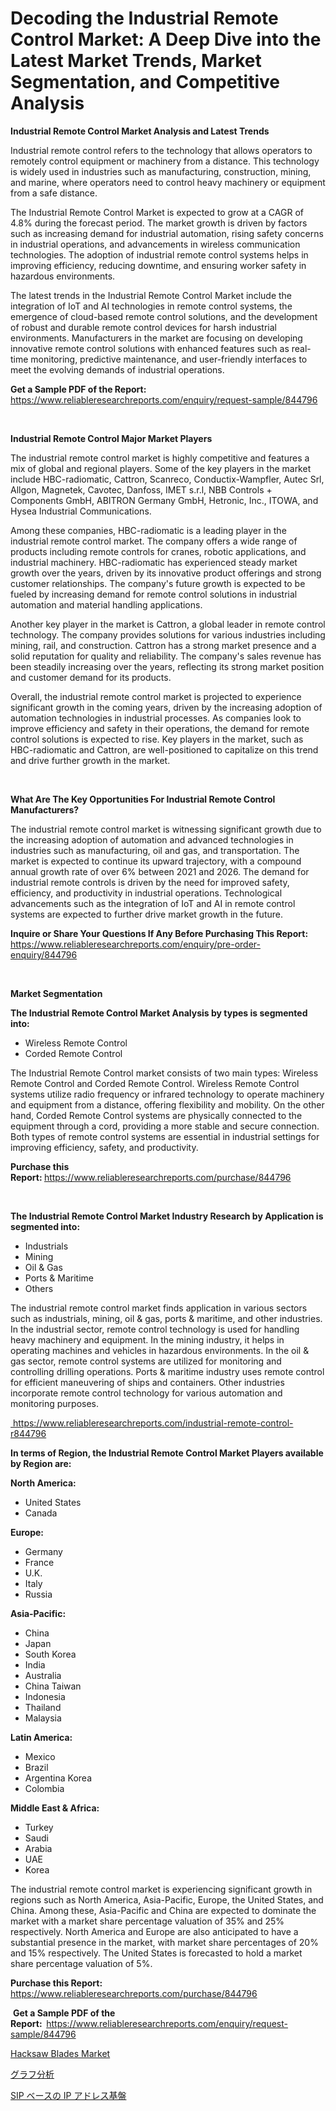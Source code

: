 <p><h1>Decoding the Industrial Remote Control Market: A Deep Dive into the Latest Market Trends, Market Segmentation, and Competitive Analysis</h1></p><p><strong>Industrial Remote Control Market Analysis and Latest Trends</strong></p>
<p><p>Industrial remote control refers to the technology that allows operators to remotely control equipment or machinery from a distance. This technology is widely used in industries such as manufacturing, construction, mining, and marine, where operators need to control heavy machinery or equipment from a safe distance.</p><p>The Industrial Remote Control Market is expected to grow at a CAGR of 4.8% during the forecast period. The market growth is driven by factors such as increasing demand for industrial automation, rising safety concerns in industrial operations, and advancements in wireless communication technologies. The adoption of industrial remote control systems helps in improving efficiency, reducing downtime, and ensuring worker safety in hazardous environments.</p><p>The latest trends in the Industrial Remote Control Market include the integration of IoT and AI technologies in remote control systems, the emergence of cloud-based remote control solutions, and the development of robust and durable remote control devices for harsh industrial environments. Manufacturers in the market are focusing on developing innovative remote control solutions with enhanced features such as real-time monitoring, predictive maintenance, and user-friendly interfaces to meet the evolving demands of industrial operations.</p></p>
<p><strong>Get a Sample PDF of the Report:&nbsp;</strong> <a href="https://www.reliableresearchreports.com/enquiry/request-sample/844796">https://www.reliableresearchreports.com/enquiry/request-sample/844796</a></p>
<p>&nbsp;</p>
<p><strong>Industrial Remote Control Major Market Players</strong></p>
<p><p>The industrial remote control market is highly competitive and features a mix of global and regional players. Some of the key players in the market include HBC-radiomatic, Cattron, Scanreco, Conductix-Wampfler, Autec Srl, Allgon, Magnetek, Cavotec, Danfoss, IMET s.r.l, NBB Controls + Components GmbH, ABITRON Germany GmbH, Hetronic, Inc., ITOWA, and Hysea Industrial Communications.</p><p>Among these companies, HBC-radiomatic is a leading player in the industrial remote control market. The company offers a wide range of products including remote controls for cranes, robotic applications, and industrial machinery. HBC-radiomatic has experienced steady market growth over the years, driven by its innovative product offerings and strong customer relationships. The company's future growth is expected to be fueled by increasing demand for remote control solutions in industrial automation and material handling applications.</p><p>Another key player in the market is Cattron, a global leader in remote control technology. The company provides solutions for various industries including mining, rail, and construction. Cattron has a strong market presence and a solid reputation for quality and reliability. The company's sales revenue has been steadily increasing over the years, reflecting its strong market position and customer demand for its products.</p><p>Overall, the industrial remote control market is projected to experience significant growth in the coming years, driven by the increasing adoption of automation technologies in industrial processes. As companies look to improve efficiency and safety in their operations, the demand for remote control solutions is expected to rise. Key players in the market, such as HBC-radiomatic and Cattron, are well-positioned to capitalize on this trend and drive further growth in the market.</p></p>
<p>&nbsp;</p>
<p><strong>What Are The Key Opportunities For Industrial Remote Control Manufacturers?</strong></p>
<p><p>The industrial remote control market is witnessing significant growth due to the increasing adoption of automation and advanced technologies in industries such as manufacturing, oil and gas, and transportation. The market is expected to continue its upward trajectory, with a compound annual growth rate of over 6% between 2021 and 2026. The demand for industrial remote controls is driven by the need for improved safety, efficiency, and productivity in industrial operations. Technological advancements such as the integration of IoT and AI in remote control systems are expected to further drive market growth in the future.</p></p>
<p><strong>Inquire or Share Your Questions If Any Before Purchasing This Report:</strong> <a href="https://www.reliableresearchreports.com/enquiry/pre-order-enquiry/844796">https://www.reliableresearchreports.com/enquiry/pre-order-enquiry/844796</a></p>
<p>&nbsp;</p>
<p><strong>Market Segmentation</strong></p>
<p><strong>The Industrial Remote Control Market Analysis by types is segmented into:</strong></p>
<p><ul><li>Wireless Remote Control</li><li>Corded Remote Control</li></ul></p>
<p><p>The Industrial Remote Control market consists of two main types: Wireless Remote Control and Corded Remote Control. Wireless Remote Control systems utilize radio frequency or infrared technology to operate machinery and equipment from a distance, offering flexibility and mobility. On the other hand, Corded Remote Control systems are physically connected to the equipment through a cord, providing a more stable and secure connection. Both types of remote control systems are essential in industrial settings for improving efficiency, safety, and productivity.</p></p>
<p><strong>Purchase this Report:&nbsp;</strong><a href="https://www.reliableresearchreports.com/purchase/844796">https://www.reliableresearchreports.com/purchase/844796</a></p>
<p>&nbsp;</p>
<p><strong>The Industrial Remote Control Market Industry Research by Application is segmented into:</strong></p>
<p><ul><li>Industrials</li><li>Mining</li><li>Oil & Gas</li><li>Ports & Maritime</li><li>Others</li></ul></p>
<p><p>The industrial remote control market finds application in various sectors such as industrials, mining, oil & gas, ports & maritime, and other industries. In the industrial sector, remote control technology is used for handling heavy machinery and equipment. In the mining industry, it helps in operating machines and vehicles in hazardous environments. In the oil & gas sector, remote control systems are utilized for monitoring and controlling drilling operations. Ports & maritime industry uses remote control for efficient maneuvering of ships and containers. Other industries incorporate remote control technology for various automation and monitoring purposes.</p></p>
<p><a href="https://www.reliableresearchreports.com/industrial-remote-control-r844796">&nbsp;https://www.reliableresearchreports.com/industrial-remote-control-r844796</a></p>
<p><strong>In terms of Region, the Industrial Remote Control Market Players available by Region are:</strong></p>
<p>
    <p> <strong> North America: </strong>
        <ul>
            <li>United States</li>
            <li>Canada</li>
        </ul>
        </p> 
    <p> <strong> Europe: </strong>
        <ul>
            <li>Germany</li>
            <li>France</li>
            <li>U.K.</li>
            <li>Italy</li>
            <li>Russia</li>
        </ul>
        </p> 
    <p> <strong> Asia-Pacific: </strong>
        <ul>
            <li>China</li>
            <li>Japan</li>
            <li>South Korea</li>
            <li>India</li>
            <li>Australia</li>
            <li>China Taiwan</li>
            <li>Indonesia</li>
            <li>Thailand</li>
            <li>Malaysia</li>
        </ul>
        </p> 
    <p> <strong> Latin America: </strong>
        <ul>
            <li>Mexico</li>
            <li>Brazil</li>
            <li>Argentina Korea</li>
            <li>Colombia</li>
        </ul>
        </p> 
    <p> <strong> Middle East & Africa: </strong>
        <ul>
            <li>Turkey</li>
            <li>Saudi</li>
            <li>Arabia</li>
            <li>UAE</li>
            <li>Korea</li>
        </ul>
    </p>
    </p>
<p><p>The industrial remote control market is experiencing significant growth in regions such as North America, Asia-Pacific, Europe, the United States, and China. Among these, Asia-Pacific and China are expected to dominate the market with a market share percentage valuation of 35% and 25% respectively. North America and Europe are also anticipated to have a substantial presence in the market, with market share percentages of 20% and 15% respectively. The United States is forecasted to hold a market share percentage valuation of 5%.</p></p>
<p><strong>Purchase this Report: </strong><a href="https://www.reliableresearchreports.com/purchase/844796">https://www.reliableresearchreports.com/purchase/844796</a></p>
<p>&nbsp;<strong>Get a Sample PDF of the Report:&nbsp;&nbsp;</strong><a href="https://www.reliableresearchreports.com/enquiry/request-sample/844796">https://www.reliableresearchreports.com/enquiry/request-sample/844796</a></p>
<p><strong></strong></p>
<p><p><a href="https://github.com/CliffMedina6/Market-Research-Report-List-4/blob/main/hacksaw-blades-market.md">Hacksaw Blades Market</a></p><p><a href="https://medium.com/@reyeshowell66/%E6%AC%A1%E3%81%AE%E6%96%87%E3%82%92%E6%97%A5%E6%9C%AC%E8%AA%9E%E3%81%AB%E7%BF%BB%E8%A8%B3%E3%81%99%E3%82%8B%E3%81%A8%E6%AC%A1%E3%81%AE%E3%82%88%E3%81%86%E3%81%AB%E3%81%AA%E3%82%8A%E3%81%BE%E3%81%99-2024%E5%B9%B4%E3%81%8B%E3%82%892031%E5%B9%B4%E3%81%BE%E3%81%A7%E3%81%AE%E6%9C%9F%E9%96%93%E3%81%AE%E3%82%B0%E3%83%A9%E3%83%95%E5%88%86%E6%9E%90%E5%B8%82%E5%A0%B4%E3%81%AE%E3%83%88%E3%83%AC%E3%83%B3%E3%83%89%E3%81%A8%E5%B8%82%E5%A0%B4%E5%88%86%E6%9E%90%E3%81%AE%E4%BA%88%E6%B8%AC-60abf3e0b902">グラフ分析</a></p><p><a href="https://medium.com/@josuehezog2023/sip%E3%83%99%E3%83%BC%E3%82%B9%E3%81%AEip-pbx%E5%B8%82%E5%A0%B4%E8%A6%8F%E6%A8%A1%E3%81%A8%E5%B8%82%E5%A0%B4%E5%8B%95%E5%90%91-%E5%AE%8C%E5%85%A8%E3%81%AA%E6%A5%AD%E7%95%8C%E6%A6%82%E8%A6%B3-2024%E5%B9%B4%E3%81%8B%E3%82%892031%E5%B9%B4%E3%81%BE%E3%81%A7-9e7d6f9c977b">SIP ベースの IP アドレス基盤</a></p></p>